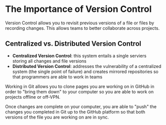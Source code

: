# The Importance of Version Control

Version Control allows you to revisit previous versions of a file or files by recording changes. This allows teams to better collaborate across projects.

## Centralized vs. Distributed Version Control

- **Centralized Version Control**: this system entails a single serviers storing all changes and file versions
- **Distributed Version Control**: addresses the vulnerability of a centralized system (the single point of failure) and creates mirrored repositories so that programmers are able to work in teams

Working in Git allows you to clone pages you are working on in GitHub in order to "bring them down" to your computer so you are able to work on projects offline or off-VPN.

Once changes are complete on your computer, you are able to "push" the changes you completed in Git up to the GitHub platform so that both versions of the file you are working on are in sync.


